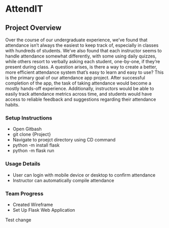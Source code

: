 # AttendIT

## Project Overview
Over the course of our undergraduate experience, we’ve found that attendance isn’t always the easiest to keep track of, especially in classes with hundreds of students. We’ve also found that each instructor seems to handle attendance somewhat differently, with some using daily quizzes, while others resort to verbally asking each student, one-by-one, if they’re present during class. A question arises, is there a way to create a better, more efficient attendance system that’s easy to learn and easy to use?
This is the primary goal of our attendance app project. 
After successful completion of the app, the task of taking attendance would become a mostly hands-off experience. Additionally, instructors would be able to easily track attendance metrics across time, and students would have access to reliable feedback and suggestions regarding their attendance habits.


### Setup Instructions
  - Open Gitbash
  - git clone {Project}
  - Navigate to proejct directory using CD command
  - python -m install flask
  - python -m flask run

### Usage Details
  - User can login  with mobile device or desktop to confirm attendance
  - Instructor can automatically compile attendance

### Team Progress
  - Created Wireframe
  - Set Up Flask Web Application


Test change
